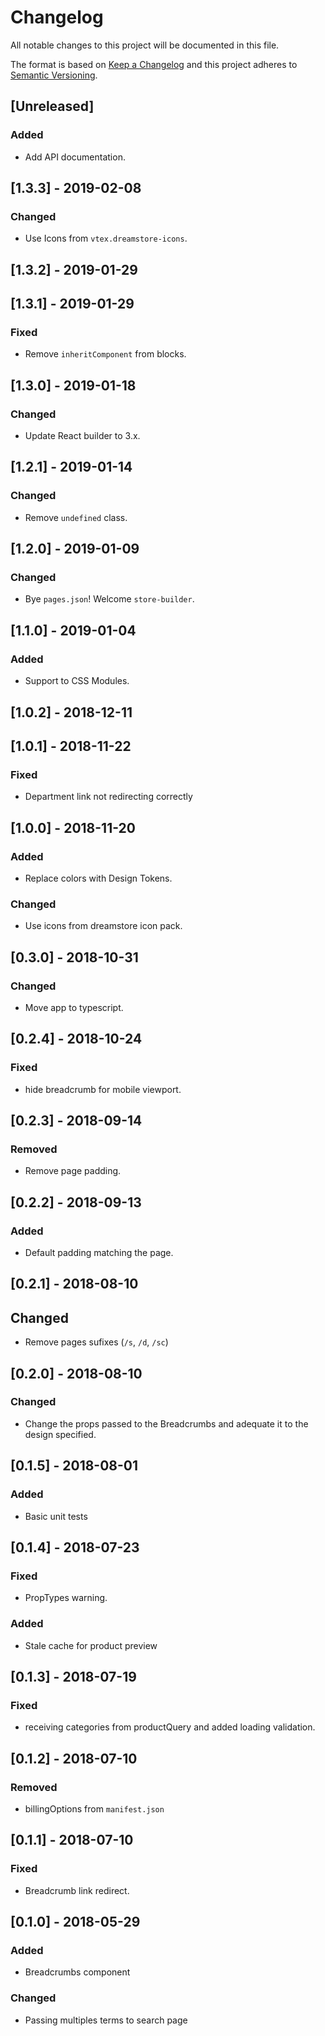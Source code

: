 # Changelog

All notable changes to this project will be documented in this file.

The format is based on [Keep a Changelog](http://keepachangelog.com/en/1.0.0/)
and this project adheres to [Semantic Versioning](http://semver.org/spec/v2.0.0.html).

## [Unreleased]
### Added
- Add API documentation.

## [1.3.3] - 2019-02-08
### Changed
- Use Icons from `vtex.dreamstore-icons`.

## [1.3.2] - 2019-01-29

## [1.3.1] - 2019-01-29
### Fixed
- Remove `inheritComponent` from blocks.

## [1.3.0] - 2019-01-18
### Changed
- Update React builder to 3.x.

## [1.2.1] - 2019-01-14
### Changed
- Remove `undefined` class.

## [1.2.0] - 2019-01-09
### Changed
- Bye `pages.json`! Welcome `store-builder`.

## [1.1.0] - 2019-01-04
### Added
- Support to CSS Modules.

## [1.0.2] - 2018-12-11

## [1.0.1] - 2018-11-22
### Fixed
- Department link not redirecting correctly

## [1.0.0] - 2018-11-20
### Added
- Replace colors with Design Tokens.

### Changed
- Use icons from dreamstore icon pack.

## [0.3.0] - 2018-10-31
### Changed
- Move app to typescript.

## [0.2.4] - 2018-10-24
### Fixed
- hide breadcrumb for mobile viewport.

## [0.2.3] - 2018-09-14
### Removed
- Remove page padding.

## [0.2.2] - 2018-09-13
### Added
- Default padding matching the page.

## [0.2.1] - 2018-08-10
## Changed
- Remove pages sufixes (`/s`, `/d`, `/sc`)

## [0.2.0] - 2018-08-10
### Changed
- Change the props passed to the Breadcrumbs and adequate it to the design specified.

## [0.1.5] - 2018-08-01
### Added
- Basic unit tests

## [0.1.4] - 2018-07-23
### Fixed
- PropTypes warning.

### Added
- Stale cache for product preview

## [0.1.3] - 2018-07-19
### Fixed
- receiving categories from productQuery and added loading validation.

## [0.1.2] - 2018-07-10
### Removed
- billingOptions from `manifest.json`

## [0.1.1] - 2018-07-10
### Fixed
- Breadcrumb link redirect.

## [0.1.0] - 2018-05-29
### Added
- Breadcrumbs component

### Changed
- Passing multiples terms to search page

